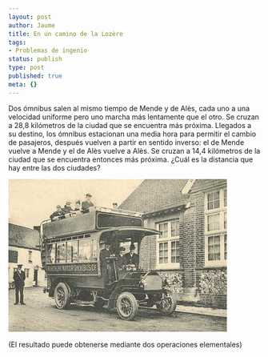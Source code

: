 ```yaml
---
layout: post
author: Jaume
title: En un camino de la Lozère
tags:
- Problemas de ingenio
status: publish
type: post
published: true
meta: {}
---
```

Dos ómnibus salen al mismo tiempo de Mende y de Alès, cada uno a una velocidad uniforme pero uno marcha más lentamente que el otro. Se cruzan a 28,8 kilómetros de la ciudad que se encuentra más próxima. Llegados a su destino, los ómnibus estacionan una media hora para permitir el cambio de pasajeros, después vuelven a partir en sentido inverso: el de Mende vuelve a Mende y el de Alès vuelve a Alès. Se cruzan a 14,4 kilómetros de la ciudad que se encuentra entonces más próxima.
¿Cuál es la distancia que hay entre las dos ciudades?

<img src="../images_posts/omnibus.jpg" alt="omnibus">

(El resultado puede obtenerse mediante dos operaciones elementales)

